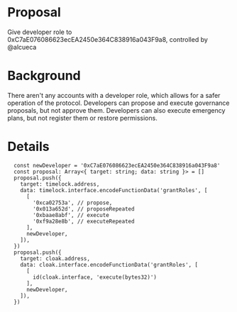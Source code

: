 # Proposal
Give developer role to 0xC7aE076086623ecEA2450e364C838916a043F9a8, controlled by @alcueca

# Background
There aren't any accounts with a developer role, which allows for a safer operation of the protocol. Developers can propose and execute governance proposals, but not approve them. Developers can also execute emergency plans, but not register them or restore permissions.

# Details

```
  const newDeveloper = '0xC7aE076086623ecEA2450e364C838916a043F9a8'
  const proposal: Array<{ target: string; data: string }> = []
  proposal.push({
    target: timelock.address,
    data: timelock.interface.encodeFunctionData('grantRoles', [
      [
        '0xca02753a', // propose,
        '0x013a652d', // proposeRepeated
        '0xbaae8abf', // execute
        '0xf9a28e8b', // executeRepeated
      ],
      newDeveloper,
    ]),
  })
  proposal.push({
    target: cloak.address,
    data: cloak.interface.encodeFunctionData('grantRoles', [
      [
        id(cloak.interface, 'execute(bytes32)')
      ],
      newDeveloper,
    ]),
  })
```